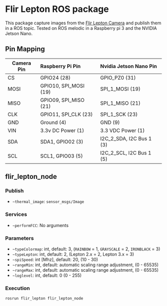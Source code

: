 # Flir Lepton ROS package
This package capture images from the [Flir Lepton Camera](https://www.sparkfun.com/products/14654) and publish them in a ROS topic. Tested on ROS melodic in a Raspberry pi 3 and the NVIDIA Jetson Nano.

## Pin Mapping

Camera Pin  | Raspberry Pi Pin          | Nvidia Jetson Nano Pin         
----------- | :------------------------ | :-----------------------
CS          | GPIO24 (28)               | GPIO_PZ0 (31)
MOSI        | GPIO10, SPI_MOSI (19)     | SPI_1_MOSI (19)
MISO        | GPIO09, SPI_MISO (21)     | SPI_1_MISO (21)
CLK         | GPIO11, SPI_CLK (23)      | SPI_1_SCK (23)
GND         | Ground (4)                | GND (9)
VIN         | 3.3v DC Power (1)         | 3.3 VDC Power (1)
SDA         | SDA1, GPIO02 (3)          | I2C_2_SDA, I2C Bus 1 (3)
SCL         | SCL1, GPIO03 (5)          | I2C_2_SCL, I2C Bus 1 (5)

## flir_lepton_node

### Publish
  - `~thermal_image`: `sensor_msgs/Image`

### Services
  - `~performFCC`: No arguments

### Parameters
  - `~typeColormap`: int, default: 3, (`RAINBOW` = 1, `GRAYSCALE` = 2, `IRONBLACK` = 3)
  - `~typeLepton`: int, default: 2, (Lepton 2.x = 2, Lepton 3.x = 3)
  - `~spiSpeed`: int [Mhz], default: 20, (10 - 30)
  - `~rangeMin`: int, default: automatic scaling range adjustment, (0 - 65535)
  - `~rangeMax`: int, default: automatic scaling range adjustment, (0 - 65535)
  - `~loglevel`: int, default: 0 (0 - 255)

### Execution
```bash
rosrun flir_lepton flir_lepton_node
```
